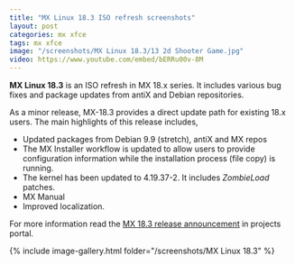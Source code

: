 ```yaml
---
title: "MX Linux 18.3 ISO refresh screenshots"
layout: post
categories: mx xfce
tags: mx xfce
image: "/screenshots/MX Linux 18.3/13 2d Shooter Game.jpg"
video: https://www.youtube.com/embed/bERRu00v-8M
---
```


**MX Linux 18.3** is an ISO refresh in MX 18.x series. It includes various bug fixes and package updates from antiX and Debian repositories.

As a minor release, MX-18.3 provides a direct update path for existing 18.x users. The main highlights of this release includes,

 - Updated packages from Debian 9.9 (stretch), antiX and MX repos 
 - The MX Installer workflow is updated to allow users to provide configuration information while the installation process (file copy) is running.
 - The kernel has been updated to 4.19.37-2. It includes *ZombieLoad* patches.
 - MX Manual
 - Improved localization.

 For more information read the [MX 18.3 release announcement](https://mxlinux.org/blog/mx-18-3-refreshed-isos-now-available/) in projects portal.

{% include image-gallery.html folder="/screenshots/MX Linux 18.3" %}
